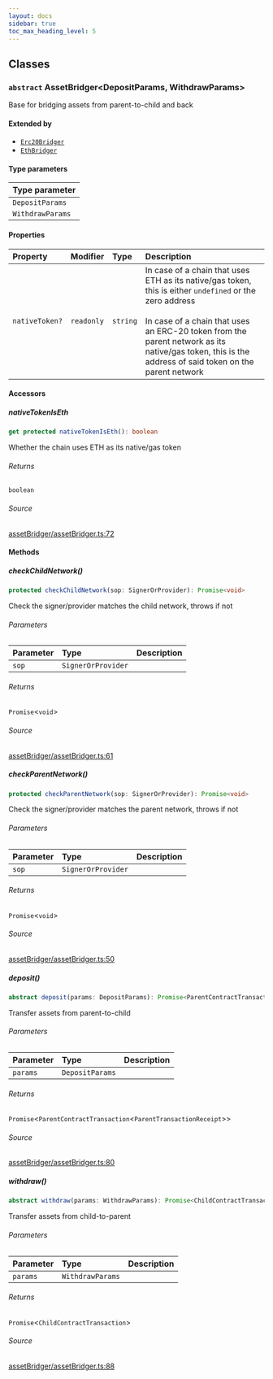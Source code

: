 ```yaml
---
layout: docs
sidebar: true
toc_max_heading_level: 5
---
```


## Classes

### `abstract` AssetBridger\<DepositParams, WithdrawParams\>

Base for bridging assets from parent-to-child and back

#### Extended by

- [`Erc20Bridger`](erc20Bridger.md#erc20bridger)
- [`EthBridger`](ethBridger.md#ethbridger)

#### Type parameters

| Type parameter   |
| :--------------- |
| `DepositParams`  |
| `WithdrawParams` |

#### Properties

| Property       | Modifier   | Type     | Description                                                                                                                                                                                                                                                               |
| :------------- | :--------- | :------- | :------------------------------------------------------------------------------------------------------------------------------------------------------------------------------------------------------------------------------------------------------------------------ |
| `nativeToken?` | `readonly` | `string` | In case of a chain that uses ETH as its native/gas token, this is either `undefined` or the zero address<br /><br />In case of a chain that uses an ERC-20 token from the parent network as its native/gas token, this is the address of said token on the parent network |

#### Accessors

##### nativeTokenIsEth

```ts
get protected nativeTokenIsEth(): boolean
```

Whether the chain uses ETH as its native/gas token

###### Returns

`boolean`

###### Source

[assetBridger/assetBridger.ts:72](https://github.com/OffchainLabs/arbitrum-sdk/blob/b8d7b712331a78aa8e789c06496a2586170ad5d3/src/lib/assetBridger/assetBridger.ts#L72)

#### Methods

##### checkChildNetwork()

```ts
protected checkChildNetwork(sop: SignerOrProvider): Promise<void>
```

Check the signer/provider matches the child network, throws if not

###### Parameters

| Parameter | Type               | Description |
| :-------- | :----------------- | :---------- |
| `sop`     | `SignerOrProvider` |             |

###### Returns

`Promise`\<`void`\>

###### Source

[assetBridger/assetBridger.ts:61](https://github.com/OffchainLabs/arbitrum-sdk/blob/b8d7b712331a78aa8e789c06496a2586170ad5d3/src/lib/assetBridger/assetBridger.ts#L61)

##### checkParentNetwork()

```ts
protected checkParentNetwork(sop: SignerOrProvider): Promise<void>
```

Check the signer/provider matches the parent network, throws if not

###### Parameters

| Parameter | Type               | Description |
| :-------- | :----------------- | :---------- |
| `sop`     | `SignerOrProvider` |             |

###### Returns

`Promise`\<`void`\>

###### Source

[assetBridger/assetBridger.ts:50](https://github.com/OffchainLabs/arbitrum-sdk/blob/b8d7b712331a78aa8e789c06496a2586170ad5d3/src/lib/assetBridger/assetBridger.ts#L50)

##### deposit()

```ts
abstract deposit(params: DepositParams): Promise<ParentContractTransaction<ParentTransactionReceipt>>
```

Transfer assets from parent-to-child

###### Parameters

| Parameter | Type            | Description |
| :-------- | :-------------- | :---------- |
| `params`  | `DepositParams` |             |

###### Returns

`Promise`\<`ParentContractTransaction`\<`ParentTransactionReceipt`\>\>

###### Source

[assetBridger/assetBridger.ts:80](https://github.com/OffchainLabs/arbitrum-sdk/blob/b8d7b712331a78aa8e789c06496a2586170ad5d3/src/lib/assetBridger/assetBridger.ts#L80)

##### withdraw()

```ts
abstract withdraw(params: WithdrawParams): Promise<ChildContractTransaction>
```

Transfer assets from child-to-parent

###### Parameters

| Parameter | Type             | Description |
| :-------- | :--------------- | :---------- |
| `params`  | `WithdrawParams` |             |

###### Returns

`Promise`\<`ChildContractTransaction`\>

###### Source

[assetBridger/assetBridger.ts:88](https://github.com/OffchainLabs/arbitrum-sdk/blob/b8d7b712331a78aa8e789c06496a2586170ad5d3/src/lib/assetBridger/assetBridger.ts#L88)
